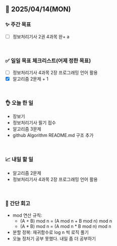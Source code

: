 ## 📅 2025/04/14(MON)


### ✨ 주간 목표

- [ ] 정보처리기사 2권 4과목 완+ a

<br/>

### ✅ 일일 목표 체크리스트(어제 정한 목표)

- [ ] 정보처리기사 4과목 2장 프로그래밍 언어 활용
- [x] 알고리즘 2문제 + 1

<br/>

### 👌 오늘 한 일

- 장보기
- 정보처리기사 필기 접수
- 알고리즘 3문제
- github Algorithm README.md 구조 추가

<br/>

### 📈 내일 할 일

- 알고리즘 2문제
- 정보처리기사 4과목 2장 프로그래밍 언어 활용
  
<br/>

### 💭 간단 회고

- mod 연산 규칙:
  - (A + B) mod n = (A mod n + B mod n) mod n
  - (A * B) mod n = (A mod n * B mod n) mod n
- 분할 정복: 재귀함수로 log n 씩 로직 풀기
- 오늘 정처기 공부 못했다. 내일 좀 더 공부하기
